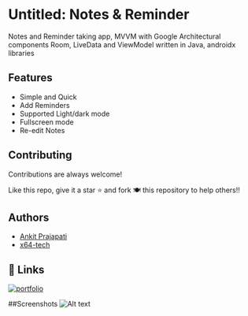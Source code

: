 
# Untitled: Notes & Reminder 
Notes and Reminder taking app, MVVM with Google Architectural components Room, LiveData and ViewModel written in Java, androidx libraries


## Features

- Simple and Quick
- Add Reminders
- Supported Light/dark mode
- Fullscreen mode
- Re-edit Notes


## Contributing

Contributions are always welcome!

Like this repo, give it a star ⭐ and fork 🍽️ this repository to help others!!
## Authors

- [Ankit Prajapati](https://www.github.com/ankit84-tech)
- [x64-tech](https://www.github.com/x64-tec)


## 🔗 Links
[![portfolio](https://img.shields.io/badge/my_portfolio-000?style=for-the-badge&logo=ko-fi&logoColor=white)](ankit84-tech.github.io/my-portfolio)

##Screenshots
![Alt text](https://github.com/x64-tech/Untitled-Notes-Reminder/blob/master/Screenshot_20221227_202613_Notes%20%26%20Reminder.jpg)
